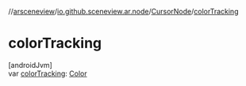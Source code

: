 //[arsceneview](../../../index.md)/[io.github.sceneview.ar.node](../index.md)/[CursorNode](index.md)/[colorTracking](color-tracking.md)

# colorTracking

[androidJvm]\
var [colorTracking](color-tracking.md): [Color](../../../../sceneview/io.github.sceneview.utils/-color/index.md)
